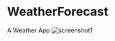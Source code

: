 # WeatherForecast
A Weather App
![screenshot1](https://user-images.githubusercontent.com/5784029/37881891-dbcd4554-306b-11e8-9376-4c0d84478b10.png)
